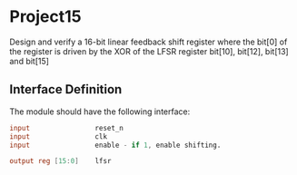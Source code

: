 # Project15
Design and verify a 16-bit linear feedback shift register where the bit[0] of the register
is driven by the XOR of the LFSR register bit[10], bit[12], bit[13] and bit[15]

## Interface Definition
The module should have the following interface:

```verilog
input                reset_n
input                clk
input                enable - if 1, enable shifting.

output reg [15:0]    lfsr 
```
